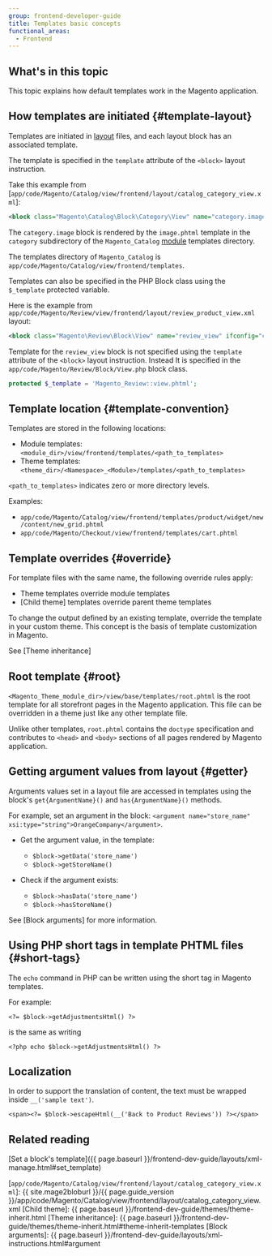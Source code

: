```yaml
---
group: frontend-developer-guide
title: Templates basic concepts
functional_areas:
  - Frontend
---
```


## What's in this topic

This topic explains how default templates work in the Magento application.

## How templates are initiated {#template-layout}

Templates are initiated in [layout](https://glossary.magento.com/layout) files, and
each layout block has an associated template.

The template is specified in the `template` attribute of the `<block>` layout instruction.

Take this example from [`app/code/Magento/Catalog/view/frontend/layout/catalog_category_view.xml`]:

```xml
<block class="Magento\Catalog\Block\Category\View" name="category.image" template="Magento_Catalog::category/image.phtml">
```

The `category.image` block is rendered by the `image.phtml` template in the `category` subdirectory of the `Magento_Catalog` [module](https://glossary.magento.com/module) templates directory.

The templates directory of `Magento_Catalog` is `app/code/Magento/Catalog/view/frontend/templates`.

Templates can also be specified in the PHP Block class using the `$_template` protected variable.

Here is the example from `app/code/Magento/Review/view/frontend/layout/review_product_view.xml` layout:

```xml
<block class="Magento\Review\Block\View" name="review_view" ifconfig="catalog/review/active"/>
```

Template for the `review_view` block is not specified using the `template` attribute of the `<block>` layout instruction. Instead It is specified in the `app/code/Magento/Review/Block/View.php` block class.

```php
protected $_template = 'Magento_Review::view.phtml';
```

## Template location {#template-convention}

 Templates are stored in the following locations:

*  Module templates: `<module_dir>/view/frontend/templates/<path_to_templates>`
*  Theme templates: `<theme_dir>/<Namespace>_<Module>/templates/<path_to_templates>`

`<path_to_templates>` indicates zero or more directory levels.

Examples:

*  `app/code/Magento/Catalog/view/frontend/templates/product/widget/new/content/new_grid.phtml`
*  `app/code/Magento/Checkout/view/frontend/templates/cart.phtml`

## Template overrides {#override}

For template files with the same name, the following override rules apply:

*  Theme templates override module templates
*  [Child theme] templates override parent theme templates

To change the output defined by an existing template, override the template in your custom theme.
This concept is the basis of template customization in Magento.

See [Theme inheritance]

## Root template {#root}

`<Magento_Theme_module_dir>/view/base/templates/root.phtml` is the root template for all storefront pages in the Magento application.
This file can be overridden in a theme just like any other template file.

Unlike other templates, `root.phtml` contains the `doctype` specification and contributes to `<head>` and `<body>` sections of all pages rendered by Magento application.

## Getting argument values from layout {#getter}

Arguments values set in a layout file are accessed in templates using the block's `get{ArgumentName}()` and `has{ArgumentName}()` methods.

For example, set an argument in the block: `<argument name="store_name" xsi:type="string">OrangeCompany</argument>`.

*  Get the argument value, in the template:

   *  `$block->getData('store_name')`
   *  `$block->getStoreName()`

*  Check if the argument exists:

   *  `$block->hasData('store_name')`
   *  `$block->hasStoreName()`

See [Block arguments] for more information.

## Using PHP short tags in template PHTML files {#short-tags}

The `echo` command in PHP can be written using the short tag in Magento templates.

For example:

```phtml
<?= $block->getAdjustmentsHtml() ?>
```

is the same as writing

```phtml
<?php echo $block->getAdjustmentsHtml() ?>
```

## Localization

In order to support the translation of content, the text must be wrapped inside `__('sample text')`.

```phtml
<span><?= $block->escapeHtml(__('Back to Product Reviews')) ?></span>
```

## Related reading

[Set a block's template]({{ page.baseurl }}/frontend-dev-guide/layouts/xml-manage.html#set_template)

[`app/code/Magento/Catalog/view/frontend/layout/catalog_category_view.xml`]: {{ site.mage2bloburl }}/{{ page.guide_version }}/app/code/Magento/Catalog/view/frontend/layout/catalog_category_view.xml
[Child theme]: {{ page.baseurl }}/frontend-dev-guide/themes/theme-inherit.html
[Theme inheritance]: {{ page.baseurl }}/frontend-dev-guide/themes/theme-inherit.html#theme-inherit-templates
[Block arguments]: {{ page.baseurl }}/frontend-dev-guide/layouts/xml-instructions.html#argument
